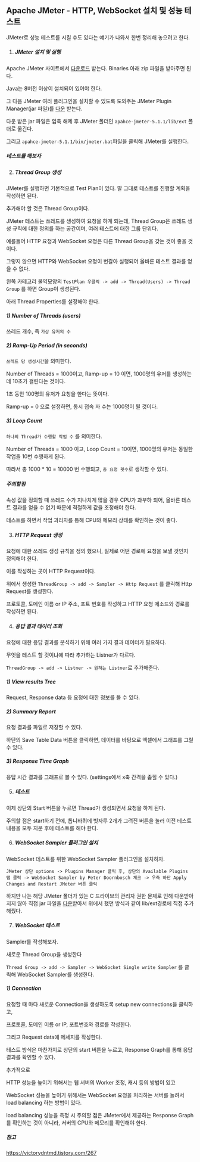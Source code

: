 ## Apache JMeter - HTTP, WebSocket 설치 및 성능 테스트



JMeter로 성능 테스트를 시킬 수도 있다는 얘기가 나와서 한번 정리해 놓으려고 한다.





1. ##### JMeter 설치 및 실행

Apache JMeter 사이트에서 [다운로드](http://jmeter.apache.org/download_jmeter.cgi) 받는다. Binaries 아래 zip 파일을 받아주면 된다.

Java는 8버전 이상이 설치되어 있어야 한다.



그 다음 JMeter 여러 플러그인을 설치할 수 있도록 도와주는 JMeter Plugin Manager(jar 파일)를 [다운](https://jmeter-plugins.org/install/Install/) 받는다.

다운 받은 jar 파일은 압축 해제 후 JMeter 폴더인 `apahce-jmeter-5.1.1/lib/ext` 폴더로 옮긴다.

그리고 `apahce-jmeter-5.1.1/bin/jmeter.bat`파일을 클릭해 JMeter를 실행한다.



##### 테스트를 해보자



2. ##### Thread Group 생성

JMeter를 실행하면 기본적으로 Test Plan이 있다. 말 그대로 테스트를 진행할 계획을 작성하면 된다.

추가해야 할 것은 Thread Group이다.

JMeter 테스트는 쓰레드를 생성하여 요청을 하게 되는데, Thread Group은 쓰레드 생성 규칙에 대한 정의를 하는 공간이며, 여러 테스트에 대한 그룹 단위다.

예를들어 HTTP 요청과 WebSocket 요청은 다른 Thread Group을 갖는 것이 좋을 것이다.

그렇지 않으면 HTTP와 WebSocket 요청이 번갈아 실행되어 올바른 테스트 결과를 얻을 수 없다.



왼쪽 카테고리 물약모양의 `TestPlan 우클릭 -> add -> Thread(Users) -> Thread Group` 를 하면 Group이 생성된다.



아래 Thread Properties를 설정해야 한다.

##### 1) Number of Threads (users)

쓰레드 개수, 즉 `가상 유저의 수`



##### 2) Ramp-Up Period (in seconds)

`쓰레드 당 생성시간`을 의미한다.

Number of Threads = 1000이고, Ramp-up = 10 이면, 1000명의 유저를 생성하는데 10초가 걸린다는 것이다.

1초 동안 100명의 유저가 요청을 한다는 뜻이다.

Ramp-up = 0 으로 설정하면, 동시 접속 자 수는 1000명이 될 것이다.



##### 3) Loop Count

`하나의 Thread가 수행할 작업 수` 를 의미한다.

Number of Threads = 1000 이고, Loop Count = 10이면, 1000명의 유저는 동일한 작업을 10번 수행하게 된다.

따라서 총 1000 * 10 = 10000 번 수행되고, `총 요청 횟수`로 생각할 수 있다.



##### 주의할점

속성 값을 정의할 때 쓰레드 수가 지나치게 많을 경우 CPU가 과부하 되어, 올바른 테스트 결과를 얻을 수 없기 때문에 적절하게 값을 조정해야 한다.

테스트를 하면서 작업 과리자를 통해 CPU와 메모리 상태를 확인하는 것이 좋다.



3. ##### HTTP Request 생성

요청에 대한 쓰레드 생성 규칙을 정의 했으니, 실제로 어떤 경로에 요청을 보낼 것인지 정의해야 한다.

이를 작성하는 곳이 HTTP Request이다.



위에서 생성한 `ThreadGroup -> add -> Sampler -> Http Request` 를 클릭해 Http Request를 생성한다.

프로토콜, 도메인 이름 or IP 주소, 포트 번호를 작성하고 HTTP 요청 메소드와 경로를 작성하면 된다.



4. ##### 응답 결과 데이터 조회

요청에 대한 응답  결과를 분석하기 위해 여러 가지 결과 데이터가 필요하다.

무엇을 테스트 할 것이냐에 따라 추가하는 Listner가 다르다.

`ThreadGroup -> add -> Listner -> 원하는 Listner`로 추가해준다.



##### 1) View results Tree

Request, Response data 등 요청에 대한 정보를 볼 수 있다.



##### 2) Summary Report

요청 결과를 파일로 저장할 수 있다.

하단의 Save Table Data 버튼을 클릭하면, 데이터를 바탕으로 엑셀에서 그래프를 그릴 수 있다.



##### 3) Response Time Graph

응답 시간 결과를 그래프로 볼 수 있다. (settings에서 x축 간격을 좁힐 수 있다.)



5. ##### 테스트

이제 상단의 Start 버튼을 누르면 Thread가 생성되면서 요청을 하게 된다.

주의할 점은 start하기 전에, 톱니바퀴에 빗자루 2개가 그려진 버튼을 눌러 이전 테스트 내용을 모두 지운 후에 테스트를 해야 한다.



6. ##### WebSocket Sampler 플러그인 설치

WebSocket 테스트를 위한 WebSocket Sampler 플러그인을 설치하자.

`JMeter 상단 options -> Plugins Manager 클릭 후, 상단의 Available Plugins 탭 클릭 -> WebSocket Sampler by Peter Doornbosch 체크 -> 우측 하단 Apply Changes and Restart JMeter 버튼 클릭`



하지만 나는 해당 JMeter 폴더가 있는 C 드라이브의 관리자 권한 문제로 인해 다운받아지지 않아 직접 jar 파일을 [다운](https://bitbucket.org/pjtr/jmeter-websocket-samplers/downloads/)받아서 위에서 했던 방식과 같이 lib/ext경로에 직접 추가해줬다.



7. ##### WebSocket 테스트

Sampler를 작성해보자.

새로운 Thread Group을 생성한다

`Thread Group -> add -> Sampler -> WebSocket Single write Sampler` 를 클릭해 WebSocket Sampler를 생성한다.



##### 1) Connection

요청할 때 마다 새로운 Connection을 생성하도록 setup new connections을 클릭하고,

프로토콜, 도메인 이름 or IP, 포트번호와 경로를 작성한다.

그리고 Request data에 메세지를 작성한다.



테스트 방식은 마찬가지로 상단의 start 버튼을 누르고, Response Graph를 통해 응답 결과를 확인할 수 있다.



추가적으로

HTTP 성능을 높이기 위해서는 웹 서버의 Worker 조정, 캐시 등의 방법이 있고

WebSocket 성능을 높이기 위해서는 WebSocket 요청을 처리하는 서버를 늘려서 load balancing 하는 방법이 있다.



load balancing 성능을 측정 시 주의할 점은 JMeter에서 제공하는 Response Graph를 확인하는 것이 아니라, 서버의 CPU와 메모리를 확인해야 한다.





##### 참고

<https://victorydntmd.tistory.com/267>